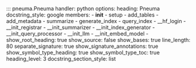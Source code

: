 ::: pneuma.Pneuma
    handler: python
    options:
      heading: Pneuma
      docstring_style: google
      members:
        - __init__
        - setup
        - add_tables
        - add_metadata
        - summarize
        - generate_index
        - query_index
        - __hf_login
        - __init_registrar
        - __init_summarizer
        - __init_index_generator
        - __init_query_processor
        - __init_llm
        - __init_embed_model
        - 
      show_root_heading: true
      show_source: false
      show_bases: true
      line_length: 80
      separate_signature: true
      show_signature_annotations: true
      show_symbol_type_heading: true
      show_symbol_type_toc: true
      heading_level: 3
      docstring_section_style: list
